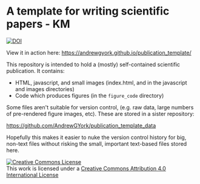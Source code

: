 # A template for writing scientific papers - KM
<a href="https://doi.org/10.5281/zenodo.231328"><img src="https://zenodo.org/badge/DOI/10.5281/zenodo.231328.svg" alt="DOI"></a>

View it in action here:
https://andrewgyork.github.io/publication_template/

This repository is intended to hold a (mostly) self-contained scientific publication. It contains:

* HTML, javascript, and small images (index.html, and in the javascript and images directories)
* Code which produces figures (in the `figure_code` directory)

Some files aren't suitable for version control, (e.g. raw data, large numbers of pre-rendered figure images, etc). These are stored in a sister repository:

https://github.com/AndrewGYork/publication_template_data

Hopefully this makes it easier to nuke the version control history for big, non-text files without risking the small, important text-based files stored here.

<a rel="license" href="http://creativecommons.org/licenses/by/4.0/"><img alt="Creative Commons License" style="border-width:0" src="https://i.creativecommons.org/l/by/4.0/88x31.png" /></a><br />This work is licensed under a <a rel="license" href="http://creativecommons.org/licenses/by/4.0/">Creative Commons Attribution 4.0 International License</a>
